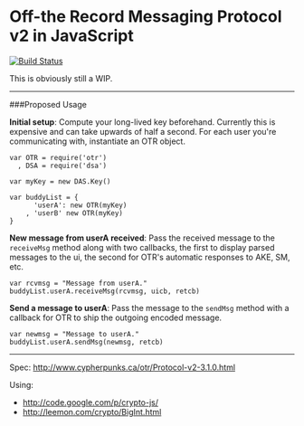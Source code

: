 Off-the Record Messaging Protocol v2 in JavaScript
==================================================

[![Build Status](https://secure.travis-ci.org/arlolra/otr.png?branch=master)](http://travis-ci.org/arlolra/otr)

This is obviously still a WIP.

---

###Proposed Usage

**Initial setup**: Compute your long-lived key beforehand. Currently this is
expensive and can take upwards of half a second. For each user you're
communicating with, instantiate an OTR object.

	var OTR = require('otr')
	  , DSA = require('dsa')

	var myKey = new DAS.Key()

	var buddyList = {
		  'userA': new OTR(myKey)
		, 'userB' new OTR(myKey)
	}

**New message from userA received**: Pass the received message to the `receiveMsg`
method along with two callbacks, the first to display parsed messages to the ui,
the second for OTR's automatic responses to AKE, SM, etc.

	var rcvmsg = "Message from userA."
	buddyList.userA.receiveMsg(rcvmsg, uicb, retcb)

**Send a message to userA**: Pass the message to the `sendMsg` method with a
callback for OTR to ship the outgoing encoded message.

	var newmsg = "Message to userA."
	buddyList.userA.sendMsg(newmsg, retcb)

---

Spec: http://www.cypherpunks.ca/otr/Protocol-v2-3.1.0.html

Using:

- http://code.google.com/p/crypto-js/
- http://leemon.com/crypto/BigInt.html